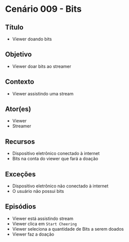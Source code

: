 # Cenário 009 - Bits

## Título
* Viewer doando bits

## Objetivo
* Viewer doar bits ao streamer	

## Contexto
* Viewer assistindo uma stream

## Ator(es)
* Viewer
* Streamer

## Recursos
* Dispositivo eletrônico conectado à internet
* Bits na conta do viewer que fará a doação

## Exceções
* Dispositivo eletrônico não conectado à internet
* O usuário não possui bits

## Episódios
* Viewer está assistindo stream
* Viewer clica em ```Start Cheering```
* Viewer seleciona a quantidade de Bits a serem doados
* Viewer faz a doação
